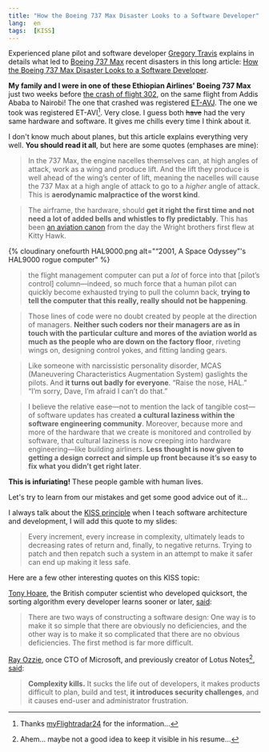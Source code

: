 ```yaml
---
title: "How the Boeing 737 Max Disaster Looks to a Software Developer"
lang:  en
tags:  [KISS]
---
```


Experienced plane pilot and software developer [Gregory Travis](https://twitter.com/greg_travis) explains in details what led to [Boeing 737 Max](https://en.wikipedia.org/wiki/Boeing_737_MAX) recent disasters in this long article: [How the Boeing 737 Max Disaster Looks to a Software Developer](https://spectrum.ieee.org/aerospace/aviation/how-the-boeing-737-max-disaster-looks-to-a-software-developer).

**My family and I were in one of these Ethiopian Airlines' Boeing 737 Max** just two weeks before [the crash of flight 302](https://en.wikipedia.org/wiki/Ethiopian_Airlines_Flight_302), on the same flight from Addis Ababa to Nairobi! The one that crashed was registered [ET-AVJ](https://aviation-safety.net/database/record.php?id=20190310-0). The one we took was registered ET-AVI[^flightradar]. Very close. I guess both <del>have</del> had the very same hardware and software. It gives me chills every time I think about it.

[^flightradar]: Thanks [myFlightradar24](https://my.flightradar24.com/nhoizey) for the information…

I don't know much about planes, but this article explains everything very well. **You should read it all**, but here are some quotes (emphases are mine):

> In the 737 Max, the engine nacelles themselves can, at high angles of attack, work as a wing and produce lift. And the lift they produce is well ahead of the wing’s center of lift, meaning the nacelles will cause the 737 Max at a high angle of attack to go to a *higher* angle of attack. This is **aerodynamic malpractice of the worst kind**.

> The airframe, the hardware, should **get it right the first time and not need a lot of added bells and whistles to fly predictably**. This has been [an aviation canon](https://en.wikipedia.org/wiki/KISS_principle) from the day the Wright brothers first flew at Kitty Hawk.

{% cloudinary onefourth HAL9000.png alt="“2001, A Space Odyssey”'s HAL9000 rogue computer" %}

> the flight management computer can put a *lot* of force into that [pilot’s control] column—indeed, so much force that a human pilot can quickly become exhausted trying to pull the column back, **trying to tell the computer that this really, really should not be happening**.

> Those lines of code were no doubt created by people at the direction of managers. **Neither such coders nor their managers are as in touch with the particular culture and mores of the aviation world as much as the people who are down on the factory floor**, riveting wings on, designing control yokes, and fitting landing gears.

> Like someone with narcissistic personality disorder, MCAS (Maneuvering Characteristics Augmentation System) gaslights the pilots. And **it turns out badly for everyone**. “Raise the nose, HAL.” “I’m sorry, Dave, I’m afraid I can’t do that.”

> I believe the relative ease—not to mention the lack of tangible cost—of software updates has created **a cultural laziness within the software engineering community**. Moreover, because more and more of the hardware that we create is monitored and controlled by software, that cultural laziness is now creeping into hardware engineering—like building airliners. **Less thought is now given to getting a design correct and simple up front because it’s so easy to fix what you didn’t get right later**.

**This is infuriating!** These people gamble with human lives.

Let's try to learn from our mistakes and get some good advice out of it…

I always talk about the [KISS principle](https://en.wikipedia.org/wiki/KISS_principle) when I teach software architecture and development, I will add this quote to my slides:

> Every increment, every increase in complexity, ultimately leads to decreasing rates of return and, finally, to negative returns. Trying to patch and then repatch such a system in an attempt to make it safer can end up making it less safe.

Here are a few other interesting quotes on this KISS topic:

[Tony Hoare](https://en.wikipedia.org/wiki/Tony_Hoare), the British computer scientist who developed quicksort, the sorting algorithm every developer learns sooner or later, [said](https://en.wikiquote.org/wiki/C._A._R._Hoare#The_Emperor's_Old_Clothes):

> There are two ways of constructing a software design: One way is to make it so simple that there are obviously no deficiencies, and the other way is to make it so complicated that there are no obvious deficiencies. The first method is far more difficult.

[Ray Ozzie](https://en.wikipedia.org/wiki/Ray_Ozzie), once CTO of Microsoft, and previously creator of Lotus Notes[^lotusnotes], [said](https://www.azquotes.com/quote/585933):

> **Complexity kills.** It sucks the life out of developers, it makes products difficult to plan, build and test, **it introduces security challenges**, and it causes end-user and administrator frustration.

[^lotusnotes]: Ahem… maybe not a good idea to keep it visible in his resume…

